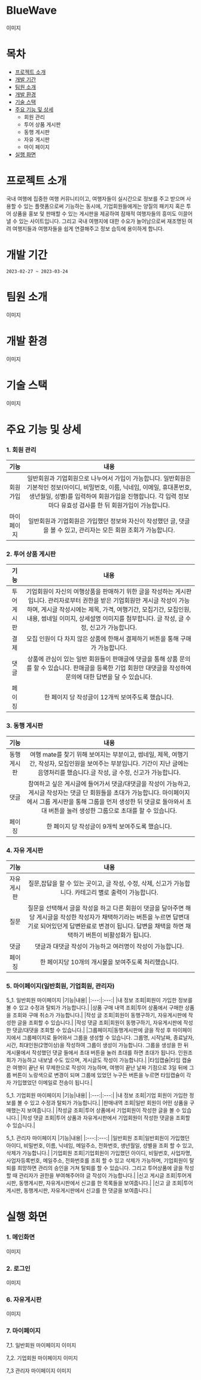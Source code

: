 # BlueWave
이미지

# 목차
* [프로젝트 소개](#프로젝트-소개)
* [개발 기간](#개발-기간)
* [팀원 소개](#팀원-소개)
* [개발 환경](#개발-환경)
* [기술 스택](#개술-스택)
* [주요 기능 및 상세](#주요-기능-및-상세)
  + 회원 관리
  + 투어 상품 게시판
  + 동행 게시판
  + 자유 게시판
  + 마이 페이지
* [실행 화면](#실행-화면)

# 프로젝트 소개
국내 여행에 집중한 여행 커뮤니티이고, 여행자들이 실시간으로 정보를 주고 받으며 사용할 수 있는 플랫폼으로써 기능하는 동시에, 
기업회원들에게는 양질의 패키지 혹은 투어 상품을 홍보 및 판매할 수 있는 게시판을 제공하여 잠재적 여행자들의 흥미도 이끌어낼 수 있는 사이트입니다.
그리고 국내 여행지에 대한 수요가 늘어남으로써 재조명된 여려 여행지들과 여행자들을 쉽게 연결해주고 정보 습득에 용이하게 합니다.

# 개발 기간
```
2023-02-27 ~ 2023-03-24
```

# 팀원 소개 
이미지

# 개발 환경 
이미지

# 기술 스택
이미지

# 주요 기능 및 상세
### 1. 회원 관리
|기능|내용|
|:---:|:---:| 
|회원가입|일반회원과 기업회원으로 나누어서 가입이 가능합니다. 일반회원은 기본적인 정보(아이디, 비밀번호, 이름, 닉네임, 이메일, 휴대폰번호, 생년월일, 성별)를 입력하여 회원가입을 진행합니다. 각 입력 정보마다 유효성 검사를 한 뒤 회원가입이 가능합니다.|
|마이페이지|일반회원과 기업회원은 가입했던 정보와 자신이 작성했던 글, 댓글을 볼 수 있고, 관리자는 모든 회원 조회가 가능합니다.|

### 2. 투어 상품 게시판
|기능|내용|
|:---:|:---:| 
|투어 게시판|기업회원이 자신의 여행상품을 판매하기 위한 글을 작성하는 게시판입니다. 관리자로부터 권한을 받은 기업회원만 게시글 작성이 가능하며, 게시글 작성시에는 제목, 가격, 여행기간, 모집기간, 모집인원, 내용, 썸네일 이미지, 상세설명 이미지를 첨부합니다. 글 작성, 글 수정, 신고가 가능합니다.|
|결제|모집 인원이 다 차지 않은 상품에 한해서 결제하기 버튼을 통해 구매가 가능합니다.|
|댓글|상품에 관심이 있는 일반 회원들이 판매글에 댓글을 통해 상품 문의를 할 수 있습니다. 판매글을 등록한 기업 회원만 대댓글을 작성하여 문의에 대한 답변을 달 수 있습니다.|
|페이징|한 페이지 당 작성글이 12개씩 보여주도록 했습니다.|

### 3. 동행 게시판
|기능|내용|
|:---:|:---:| 
|동행 게시판|여행 mate를 찾기 위해 보여지는 부분이고, 썸네일, 제목, 여행기간, 작성자, 모집인원을 보여주는 부분입니다. 기간이 지난 글에는 음영처리를 했습니다.글 작성, 글 수정, 신고가 가능합니다.|
|댓글|참여하고 싶은 게시글에 들어가서 댓글/대댓글을 작성이 가능하고, 게시글 작성자는 댓글 단 회원들을 초대가 가능합니다. 마이페이지에서 그룹 게시판을 통해 그룹을 먼저 생성한 뒤 댓글로 돌아와서 초대 버튼을 눌러 생성한 그룹으로 초대를 할 수 있습니다.|
|페이징|한 페이지 당 작성글이 9개씩 보여주도록 했습니다.|

### 4. 자유 게시판
|기능|내용|
|:---:|:---:| 
|자유게시판|질문,잡답을 할 수 있는 곳이고, 글 작성, 수정, 삭제, 신고가 가능합니다. 카테고리 별로 출력이 가능합니다.|
|질문|질문을 선택해서 글을 작성을 하고 다른 회원이 댓글을 달아주면 해당 게시글을 작성한 작성자가 채택하기라는 버튼을 누르면 답변대기로 되어있던게 답변완료로 변경이 됩니다. 답변을 채택을 하면 채택하기 버튼이 비활성화가 됩니다.|
|댓글|댓글과 대댓글 작성이 가능하고 여러명이 작성이 가능합니다.|
|페이징|한 페이지당 10개의 개시물을 보여주도록 처리했습니다.|


### 5. 마이페이지(일반회원, 기업회원, 관리자)
5_1. 일반회원 마이페이지
|기능|내용|
|:---:|:---:| 
|내 정보 조회|회원이 가입한 정보를 볼 수 있고 수정과 탈퇴가 가능합니다.|
|상품 구매 내역 조회|투어 상품에서 구매한 상품을 조회와 구매 취소가 가능합니다.|
|작성 글 조회|회원이 동행구하기, 자유게시판에 작성한 글을 조회할 수 있습니다.|
|작성 댓글 조회|회원이 동행구하기, 자유게시판에 작성한 댓글/대댓을 조회할 수 있습니다.|
|그룹페이지|동행게시판에 글을 작성 후 마이페이지에서 그룹페이지로 들어와서 그룹을 생성할 수 있습니다. 그룹명, 시작날짜, 종료날자, 시간, 최대인원(2명이상)을 작성하여 그룹이 생성이 가능합니다. 그룹을 생성을 한 뒤 게시물에서 작성했던 댓글 들에서 초대 버튼을 눌러 초대를 하면 초대가 됩니다. 인원조회가 가능하고 내보낼 수도 있으며, 게시글도 작성이 가능합니다.|
|타임캡슐|타임 캡슐은 여행이 끝난 뒤 무제한으로 작성이 가능하며,  여행이 끝난 날짜 기점으로 3일 뒤에 그룹 버튼이 노랑색으로 변경이 되며 그룹에 있었던 누구든 버튼을 누르면 타임캡슐이 각자 가입했었던 이메일로 전송이 됩니다.|

5_1. 기업회원 마이페이지
|기능|내용|
|:---:|:---:| 
|내 정보 조회|기업 회원이 가입한 정보를 볼 수 있고 수정과 탈퇴가 가능합니다.|
|판매내역 조회|일반 회원이 어떤 상품을 구매했는지 보여줍니다.|
|작성글 조회|투어 상품에서 기업회원이 작성한 글을 볼 수 있습니다.|
|작성 댓글 조회|투어 상품과 자유게시판에서 기업회원이 작성한 댓글을 조회할 수 있습니다.|

5_1. 관리자 마이페이지
|기능|내용|
|:---:|:---:|
|일반회원 조회|일반회원이 가입했던 아이디, 비밀번호, 이름, 닉네임, 메일주소, 전화번호, 생년월일, 성별을 조회 할 수 있고, 삭제가 가능합니다.|
|기업회원 조회|기업회원이 가입했던 아이디, 비밀번호, 사업자명, 사업자등록번호, 메일주소, 전화번호를 조회 할 수 있고 삭제가 가능하며, 기업회원이 탈퇴를 희망하면 관리의 승인을 거쳐 탈퇴를 할 수 있습니다. 그리고 투어상품에 글을 작성할 때 관리자가 권한을 부여해주어야 글 작성이 가능합니다.|
|신고 게시글 조회|투어게시판, 동행게시판, 자유게시판에서 신고를 한 목록들을 보여줍니다.|
|신고 글 조회|투어게시판, 동행게시판, 자유게시판에서 신고를 한 댓글을 보여줍니다.|

# 실행 화면
### 1. 메인화면
이미지

### 2. 로그인
이미지

### 6. 자유게시판
이미지

### 7. 마이페이지

7_1. 일반회원 마이페이지 
이미지

7_2. 기업회원 마이페이지
이미지

7_3 관리자 마이페이지
이미지
